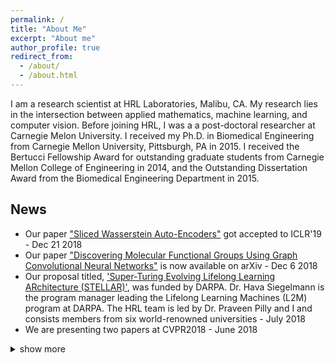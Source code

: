 ```yaml
---
permalink: /
title: "About Me"
excerpt: "About me"
author_profile: true
redirect_from: 
  - /about/
  - /about.html
---
```


I am a research scientist at HRL Laboratories, Malibu, CA. My research lies in the intersection between applied mathematics, machine learning, and computer vision. Before joining HRL, I was a a post-doctoral researcher at Carnegie Melon University. I received my Ph.D. in Biomedical Engineering from Carnegie Mellon University, Pittsburgh, PA in 2015. I received the Bertucci Fellowship Award for outstanding graduate students from Carnegie Mellon College of Engineering in 2014, and the Outstanding Dissertation Award from the Biomedical Engineering Department in 2015. 

## News

* Our paper ["Sliced Wasserstein Auto-Encoders"](https://openreview.net/pdf?id=H1xaJn05FQ) got accepted to ICLR'19 - Dec 21 2018
* Our paper ["Discovering Molecular Functional Groups Using Graph Convolutional Neural Networks"](https://arxiv.org/pdf/1812.00265.pdf) is now available on arXiv - Dec 6 2018
* Our proposal titled, ['Super-Turing Evolving Lifelong Learning ARchitecture (STELLAR)'](http://www.hrl.com/news/2018/07/19/stellar-system-will-enable-autonomous-systems-to-learn-for-life), was funded by DARPA. Dr. Hava Siegelmann is the program manager leading the Lifelong Learning Machines (L2M) program at DARPA. The HRL team is led by Dr. Praveen Pilly and I and consists members from six world-renowned universities - July 2018
* We are presenting two papers at CVPR2018 - June 2018

<details><summary>show more</summary>
<p>

* I received my second IR&D Research Award at HRL Laboratories for our Deep Sense Learning (DSL) project - June 2018
* Our tutorial on ["Optimal Transport in Biomedical Imaging"](https://biomedicalimaging.org/2018/tutorials/) at the IEEE International Symposium on Biomedical Imaging (ISBI) was an absolute success. 
</p>
</details>

